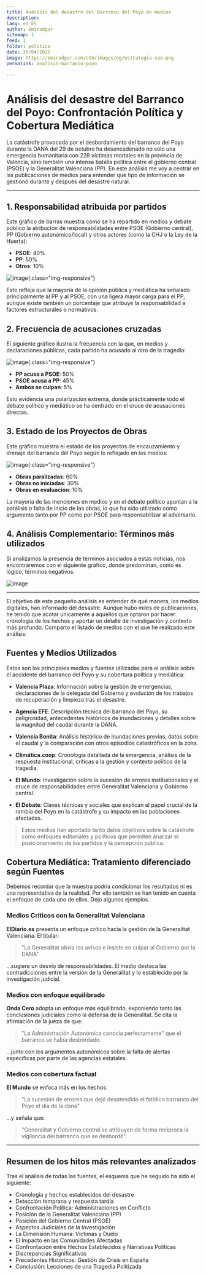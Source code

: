```yaml
---
title: Análisis del desastre del Barranco del Poyo en medios
description: 
lang: es_ES
author: emirodgar
sitemap: 1
feed: 1
folder: politica
date: 25/04/2025
image: https://emirodgar.com/cdn/images/og/estrategia-seo.png
permalink: analisis-barranco-poyo

---
```


# Análisis del desastre del Barranco del Poyo: Confrontación Política y Cobertura Mediática

La catástrofe provocada por el desbordamiento del barranco del Poyo durante la DANA del 29 de octubre ha desencadenado no solo una emergencia humanitaria con 228 víctimas mortales en la provincia de Valencia, sino también una intensa batalla política entre el gobierno central (PSOE) y la Generalitat Valenciana (PP). En este análisis me voy a centrar en las publicaciones de medios para entender qué tipo de información se gestionó durante y después del desastre natural.

---

## 1. Responsabilidad atribuida por partidos

Este gráfico de barras muestra cómo se ha repartido en medios y debate público la atribución de responsabilidades entre PSOE (Gobierno central), PP (Gobierno autonómico/local) y otros actores (como la CHJ o la Ley de la Huerta):

- **PSOE**: 40%  
- **PP**: 50%  
- **Otros**: 10%

![image](https://github.com/user-attachments/assets/1977c2df-d2b6-4cdb-9715-f9352ec80641){:class="img-responsive"} 


Esto refleja que la mayoría de la opinión pública y mediática ha señalado principalmente al PP y al PSOE, con una ligera mayor carga para el PP, aunque existe también un porcentaje que atribuye la responsabilidad a factores estructurales o normativos.

## 2. Frecuencia de acusaciones cruzadas

El siguiente gráfico ilustra la frecuencia con la que, en medios y declaraciones públicas, cada partido ha acusado al otro de la tragedia:

![image](https://github.com/user-attachments/assets/776beeaf-3e58-4820-b41a-65e35816ab0b){:class="img-responsive"} 

- **PP acusa a PSOE**: 50%  
- **PSOE acusa a PP**: 45%  
- **Ambos se culpan**: 5%  

Esto evidencia una polarización extrema, donde prácticamente todo el debate político y mediático se ha centrado en el cruce de acusaciones directas.

## 3. Estado de los Proyectos de Obras

Este gráfico muestra el estado de los proyectos de encauzamiento y drenaje del barranco del Poyo según lo reflejado en los medios:

![image](https://github.com/user-attachments/assets/f2f175f0-d149-4c97-80ff-0260376c4070){:class="img-responsive"} 


- **Obras paralizadas**: 60%  
- **Obras no iniciadas**: 30%  
- **Obras en evaluación**: 10%  

La mayoría de las menciones en medios y en el debate político apuntan a la parálisis o falta de inicio de las obras, lo que ha sido utilizado como argumento tanto por PP como por PSOE para responsabilizar al adversario.


## 4. Análisis Complementario: Términos más utilizados

Si analizamos la presencia de términos asociados a estas noticias, nos encontraremos con el siguiente gráfico, donde predominan, como es lógico, términos negativos. 


![image](https://github.com/user-attachments/assets/6018e1fc-f825-4598-a4b5-61219cf60cd1)


---

El objetivo de este pequeño análisis es entender de qué manera, los medios digitales, han informado del desastre.
Aunque hubo miles de publicaciones, he tenido que acotar únicamente a aquellos que optaron por hacer cronología de los hechos y aportar un detalle de investigación y contexto más profundo. 
Comparto el listado de medios con el que he realizado este análisis:

## Fuentes y Medios Utilizados

Estos son los principales medios y fuentes utilizadas para el análisis sobre el accidente del barranco del Poyo y su cobertura política y mediática:

- **Valencia Plaza**: Información sobre la gestión de emergencias, declaraciones de la delegada del Gobierno y evolución de los trabajos de recuperación y limpieza tras el desastre.

- **Agencia EFE**: Descripción técnica del barranco del Poyo, su peligrosidad, antecedentes históricos de inundaciones y detalles sobre la magnitud del caudal durante la DANA.

- **Valencia Bonita**: Análisis histórico de inundaciones previas, datos sobre el caudal y la comparación con otros episodios catastróficos en la zona.

- **Climática.coop**: Cronología detallada de la emergencia, análisis de la respuesta institucional, críticas a la gestión y contexto político de la tragedia.

- **El Mundo**: Investigación sobre la sucesión de errores institucionales y el cruce de responsabilidades entre Generalitat Valenciana y Gobierno central.

- **El Debate**: Claves técnicas y sociales que explican el papel crucial de la rambla del Poyo en la catástrofe y su impacto en las poblaciones afectadas.

> Estos medios han aportado tanto datos objetivos sobre la catástrofe como enfoques editoriales y políticos que permiten analizar el posicionamiento de los partidos y la percepción pública.



## Cobertura Mediática: Tratamiento diferenciado según Fuentes

Debemos recordar que la muestra podría condicionar los resultados ni es una representativa de la realidad. Por ello también se han tenido en cuenta el enfoque de cada uno de ellos.
Dejo algunos ejemplos.

### Medios Críticos con la Generalitat Valenciana

**ElDiario.es** presenta un enfoque crítico hacia la gestión de la Generalitat Valenciana. El titular:

> "La Generalitat obvia los avisos e insiste en culpar al Gobierno por la DANA"

...sugiere un desvío de responsabilidades. El medio destaca las contradicciones entre la versión de la Generalitat y lo establecido por la investigación judicial.

### Medios con enfoque equilibrado

**Onda Cero** adopta un enfoque más equilibrado, exponiendo tanto las conclusiones judiciales como la defensa de la Generalitat. Se cita la afirmación de la jueza de que:

> "La Administración Autonómica conocía perfectamente" que el barranco se había desbordado.

...junto con los argumentos autonómicos sobre la falta de alertas específicas por parte de las agencias estatales.

### Medios con cobertura factual

**El Mundo** se enfoca más en los hechos:

> "La sucesión de errores que dejó desatendido el fatídico barranco del Poyo el día de la dana"

...y señala que:

> "Generalitat y Gobierno central se atribuyen de forma recíproca la vigilancia del barranco que se desbordó".

---


## Resumen de los hitos más relevantes analizados 

Tras el análisis de todas las fuentes, el esquema que he seguido ha sido el siguiente:

- Cronología y hechos establecidos del desastre
- Detección temprana y respuesta tardía
- Confrontación Política: Administraciones en Conflicto
- Posición de la Generalitat Valenciana (PP)
- Posición del Gobierno Central (PSOE)
- Aspectos Judiciales de la Investigación
- La Dimensión Humana: Víctimas y Duelo
- El Impacto en las Comunidades Afectadas
- Confrontación entre Hechos Establecidos y Narrativas Políticas
- Discrepancias Significativas
- Precedentes Históricos: Gestión de Crisis en España
- Conclusión: Lecciones de una Tragedia Politizada
